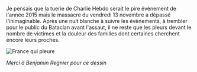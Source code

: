 <!-- title: Massacre à Paris -->
<!-- category: Humeur -->
<!-- tag: planet -->

Je pensais que la tuerie de Charlie Hebdo serait le pire évènement de l'année
2015 mais le massacre du vendredi 13 novembre a dépassé l'inimaginable.<!-- more -->
Après une nuit blanche à suivre les évènements, à trembler pour le
public du Bataclan avant l'assaut, il ne reste que les pleurs devant le nombre
de victimes et la douleur des familles dont certaines cherchent encore leurs proches.

![France qui pleure](/images/2015/benjamin_regnier.jpg "France qui pleure")

*Merci à Benjamin Regnier pour ce dessin*
